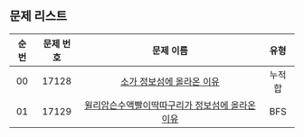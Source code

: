## 문제 리스트

|          순번          |       문제 번호         |        문제 이름         |        유형         |
| :-----: | :-----: | :-----: | :-----: | 
| 00 | 17128 | <a href="https://www.acmicpc.net/problem/17128">소가 정보섬에 올라온 이유</a> | 누적합 |
| 01 | 17129 | <a href="https://www.acmicpc.net/problem/17129">윌리암슨수액빨이딱따구리가 정보섬에 올라온 이유</a> | BFS |